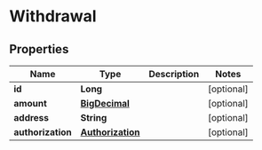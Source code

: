 
# Withdrawal

## Properties
Name | Type | Description | Notes
------------ | ------------- | ------------- | -------------
**id** | **Long** |  |  [optional]
**amount** | [**BigDecimal**](BigDecimal.md) |  |  [optional]
**address** | **String** |  |  [optional]
**authorization** | [**Authorization**](Authorization.md) |  |  [optional]



